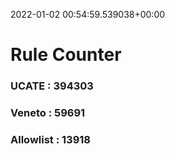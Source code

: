 2022-01-02 00:54:59.539038+00:00
# Rule Counter 
 ### UCATE : 394303

 ### Veneto : 59691

 ### Allowlist : 13918